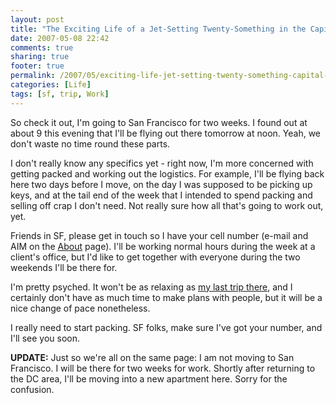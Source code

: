 ```yaml
---
layout: post
title: "The Exciting Life of a Jet-Setting Twenty-Something in the Capital of the Free World"
date: 2007-05-08 22:42
comments: true
sharing: true
footer: true
permalink: /2007/05/exciting-life-jet-setting-twenty-something-capital-free-world
categories: [Life]
tags: [sf, trip, Work]
---
```

So check it out, I'm going to San Francisco for two weeks.  I found out at about 9 this evening that I'll be flying out there tomorrow at noon.  Yeah, we don't waste no time round these parts.

I don't really know any specifics yet - right now, I'm more concerned with getting packed and working out the logistics.  For example, I'll be flying back here two days before I move, on the day I was supposed to be picking up keys, and at the tail end of the week that I intended to spend packing and selling off crap I don't need.  Not really sure how all that's going to work out, yet.

Friends in SF, please get in touch so I have your cell number (e-mail and AIM on the <a href="/about.php">About</a> page).  I'll be working normal hours during the week at a client's office, but I'd like to get together with everyone during the two weekends I'll be there for.

I'm pretty psyched.  It won't be as relaxing as <a href="/2007/02/layabout">my last trip there</a>, and I certainly don't have as much time to make plans with people, but it will be a nice change of pace nonetheless.

I really need to start packing.  SF folks, make sure I've got your number, and I'll see you soon.

<b>UPDATE:</b>  Just so we're all on the same page: I am not moving to San Francisco.  I will be there for two weeks for work.  Shortly after returning to the DC area, I'll be moving into a new apartment here.  Sorry for the confusion.
